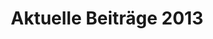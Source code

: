 ---
title: Aktuelle Beiträge 2013
menu:
  main:
    parent: Aktuelles
    weight: 2013
    name: "2013"
---